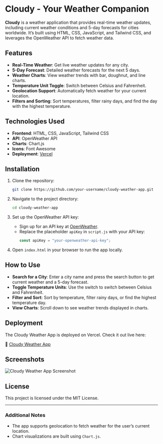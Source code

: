 
# Cloudy - Your Weather Companion

**Cloudy** is a weather application that provides real-time weather updates, including current weather conditions and 5-day forecasts for cities worldwide. It’s built using HTML, CSS, JavaScript, and Tailwind CSS, and leverages the OpenWeather API to fetch weather data.

## Features

- **Real-Time Weather**: Get live weather updates for any city.
- **5-Day Forecast**: Detailed weather forecasts for the next 5 days.
- **Weather Charts**: View weather trends with bar, doughnut, and line charts.
- **Temperature Unit Toggle**: Switch between Celsius and Fahrenheit.
- **Geolocation Support**: Automatically fetch weather for your current location.
- **Filters and Sorting**: Sort temperatures, filter rainy days, and find the day with the highest temperature.

## Technologies Used

- **Frontend**: HTML, CSS, JavaScript, Tailwind CSS
- **API**: OpenWeather API
- **Charts**: Chart.js
- **Icons**: Font Awesome
- **Deployment**: [Vercel](https://cloudy-weather-app.vercel.app/)

## Installation

1. Clone the repository:
   ```bash
   git clone https://github.com/your-username/cloudy-weather-app.git
   ```

2. Navigate to the project directory:
   ```bash
   cd cloudy-weather-app
   ```

3. Set up the OpenWeather API key:
   - Sign up for an API key at [OpenWeather](https://openweathermap.org/).
   - Replace the placeholder `apiKey` in `script.js` with your API key:
     ```javascript
     const apiKey = "your-openweather-api-key";
     ```

4. Open `index.html` in your browser to run the app locally.

## How to Use

- **Search for a City**: Enter a city name and press the search button to get current weather and a 5-day forecast.
- **Toggle Temperature Units**: Use the switch to switch between Celsius and Fahrenheit.
- **Filter and Sort**: Sort by temperature, filter rainy days, or find the highest temperature day.
- **View Charts**: Scroll down to see weather trends displayed in charts.

## Deployment

The Cloudy Weather App is deployed on Vercel. Check it out live here:

🔗 [Cloudy Weather App](https://cloudy-weather-app.vercel.app/)

## Screenshots

![Cloudy Weather App Screenshot](images/screenshot.png)

## License

This project is licensed under the MIT License.

---

### Additional Notes

- The app supports geolocation to fetch weather for the user’s current location.
- Chart visualizations are built using `Chart.js`.
